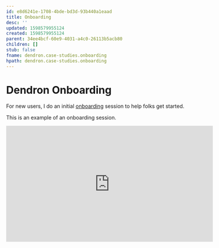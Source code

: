 ```yaml
---
id: e8d6241e-1708-4bde-bd3d-93b440a1eaad
title: Onboarding
desc: ''
updated: 1598579955124
created: 1598579955124
parent: 34ee4bcf-60e9-4031-a4c0-26113b5acb80
children: []
stub: false
fname: dendron.case-studies.onboarding
hpath: dendron.case-studies.onboarding
---
```

# Dendron Onboarding

For new users, I do an initial [onboarding](https://calendly.com/thence/dendron) session to help folks get started.

This is an example of an onboarding session.

<iframe width="560" height="315" src="https://www.youtube.com/embed/3io2fHRmZsE" frameborder="0" allow="accelerometer; autoplay; encrypted-media; gyroscope; picture-in-picture" allowfullscreen></iframe>
